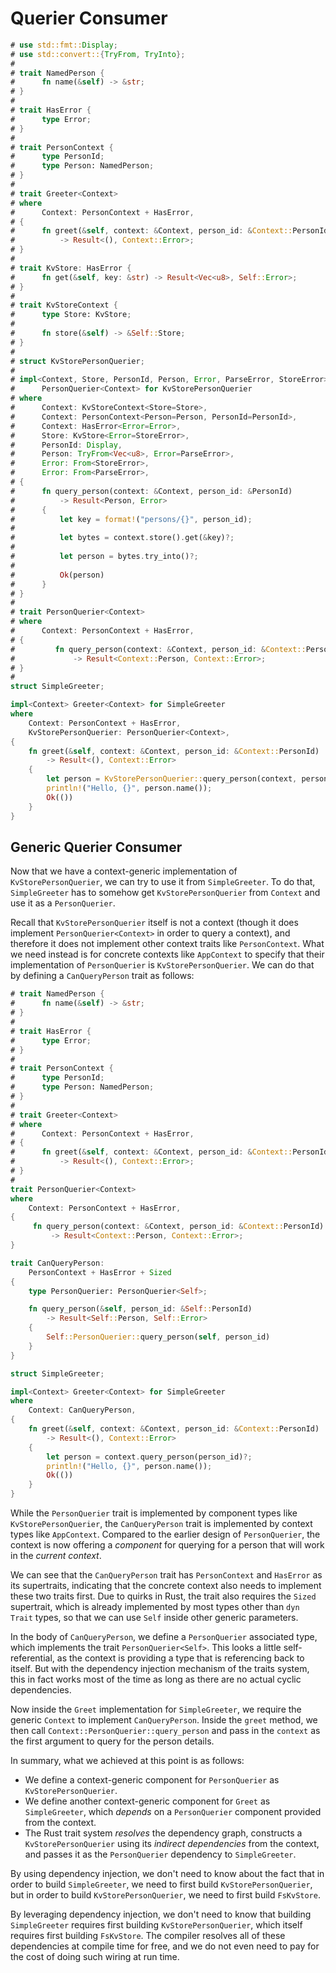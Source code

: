 # Querier Consumer


```rust
# use std::fmt::Display;
# use std::convert::{TryFrom, TryInto};
#
# trait NamedPerson {
#      fn name(&self) -> &str;
# }
#
# trait HasError {
#      type Error;
# }
#
# trait PersonContext {
#      type PersonId;
#      type Person: NamedPerson;
# }
#
# trait Greeter<Context>
# where
#      Context: PersonContext + HasError,
# {
#      fn greet(&self, context: &Context, person_id: &Context::PersonId)
#          -> Result<(), Context::Error>;
# }
#
# trait KvStore: HasError {
#      fn get(&self, key: &str) -> Result<Vec<u8>, Self::Error>;
# }
#
# trait KvStoreContext {
#      type Store: KvStore;
#
#      fn store(&self) -> &Self::Store;
# }
#
# struct KvStorePersonQuerier;
#
# impl<Context, Store, PersonId, Person, Error, ParseError, StoreError>
#      PersonQuerier<Context> for KvStorePersonQuerier
# where
#      Context: KvStoreContext<Store=Store>,
#      Context: PersonContext<Person=Person, PersonId=PersonId>,
#      Context: HasError<Error=Error>,
#      Store: KvStore<Error=StoreError>,
#      PersonId: Display,
#      Person: TryFrom<Vec<u8>, Error=ParseError>,
#      Error: From<StoreError>,
#      Error: From<ParseError>,
# {
#      fn query_person(context: &Context, person_id: &PersonId)
#          -> Result<Person, Error>
#      {
#          let key = format!("persons/{}", person_id);
#
#          let bytes = context.store().get(&key)?;
#
#          let person = bytes.try_into()?;
#
#          Ok(person)
#      }
# }
#
# trait PersonQuerier<Context>
# where
#      Context: PersonContext + HasError,
# {
#         fn query_person(context: &Context, person_id: &Context::PersonId)
#             -> Result<Context::Person, Context::Error>;
# }
#
struct SimpleGreeter;

impl<Context> Greeter<Context> for SimpleGreeter
where
    Context: PersonContext + HasError,
    KvStorePersonQuerier: PersonQuerier<Context>,
{
    fn greet(&self, context: &Context, person_id: &Context::PersonId)
        -> Result<(), Context::Error>
    {
        let person = KvStorePersonQuerier::query_person(context, person_id)?;
        println!("Hello, {}", person.name());
        Ok(())
    }
}
```

## Generic Querier Consumer

Now that we have a context-generic implementation of `KvStorePersonQuerier`,
we can try to use it from `SimpleGreeter`. To do that, `SimpleGreeter` has
to somehow get `KvStorePersonQuerier` from `Context` and use it as a
`PersonQuerier`.

Recall that `KvStorePersonQuerier` itself is not a context (though it does
implement `PersonQuerier<Context>` in order to query a context), and therefore
it does not implement other context traits like `PersonContext`. What we
need instead is for concrete contexts like `AppContext` to specify that
their implementation of `PersonQuerier` is `KvStorePersonQuerier`.
We can do that by defining a `CanQueryPerson` trait as follows:

```rust
# trait NamedPerson {
#      fn name(&self) -> &str;
# }
#
# trait HasError {
#      type Error;
# }
#
# trait PersonContext {
#      type PersonId;
#      type Person: NamedPerson;
# }
#
# trait Greeter<Context>
# where
#      Context: PersonContext + HasError,
# {
#      fn greet(&self, context: &Context, person_id: &Context::PersonId)
#          -> Result<(), Context::Error>;
# }
#
trait PersonQuerier<Context>
where
    Context: PersonContext + HasError,
{
     fn query_person(context: &Context, person_id: &Context::PersonId)
         -> Result<Context::Person, Context::Error>;
}

trait CanQueryPerson:
    PersonContext + HasError + Sized
{
    type PersonQuerier: PersonQuerier<Self>;

    fn query_person(&self, person_id: &Self::PersonId)
        -> Result<Self::Person, Self::Error>
    {
        Self::PersonQuerier::query_person(self, person_id)
    }
}

struct SimpleGreeter;

impl<Context> Greeter<Context> for SimpleGreeter
where
    Context: CanQueryPerson,
{
    fn greet(&self, context: &Context, person_id: &Context::PersonId)
        -> Result<(), Context::Error>
    {
        let person = context.query_person(person_id)?;
        println!("Hello, {}", person.name());
        Ok(())
    }
}
```

While the `PersonQuerier` trait is implemented by component types like
`KvStorePersonQuerier`, the `CanQueryPerson` trait is implemented by
context types like `AppContext`. Compared to the earlier design of
`PersonQuerier`, the context is now offering a _component_ for
querying for a person that will work in the _current context_.

We can see that the `CanQueryPerson` trait has `PersonContext`
and `HasError` as its supertraits, indicating that the concrete context
also needs to implement these two traits first. Due to quirks in Rust,
the trait also requires the `Sized` supertrait, which is already implemented
by most types other than `dyn Trait` types, so that we can use `Self` inside
other generic parameters.

In the body of `CanQueryPerson`, we define a `PersonQuerier` associated
type, which implements the trait `PersonQuerier<Self>`. This looks a little
self-referential, as the context is providing a type that is referencing back
to itself. But with the dependency injection mechanism of the traits system,
this in fact works most of the time as long as there are no actual cyclic
dependencies.

Now inside the `Greet` implementation for `SimpleGreeter`, we require the
generic `Context` to implement `CanQueryPerson`. Inside the `greet`
method, we then call `Context::PersonQuerier::query_person` and pass in
the `context` as the first argument to query for the person details.

In summary, what we achieved at this point is as follows:

- We define a context-generic component for `PersonQuerier` as
    `KvStorePersonQuerier`.
- We define another context-generic component for `Greet` as `SimpleGreeter`,
    which _depends_ on a `PersonQuerier` component provided from the context.
- The Rust trait system _resolves_ the dependency graph, constructs a
    `KvStorePersonQuerier` using its _indirect dependencies_ from the context,
    and passes it as the `PersonQuerier` dependency to `SimpleGreeter`.

By using dependency injection, we don't need to know about the fact that in
order to build `SimpleGreeter`, we need to first build `KvStorePersonQuerier`,
but in order to build `KvStorePersonQuerier`, we need to first build
`FsKvStore`.

By leveraging dependency injection, we don't need to know that building
`SimpleGreeter` requires first building `KvStorePersonQuerier`, which itself
requires first building `FsKvStore`. The compiler resolves all of these
dependencies at compile time for free, and we do not even need to pay for the
cost of doing such wiring at run time.
